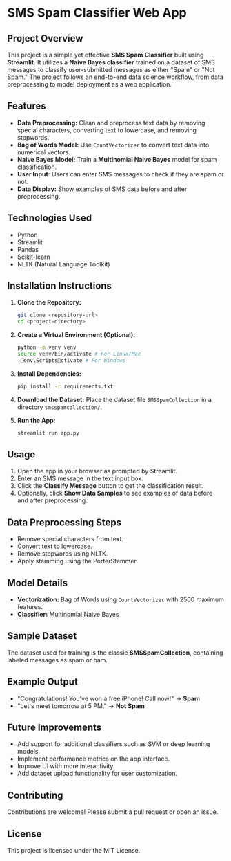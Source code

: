 
# SMS Spam Classifier Web App

## Project Overview

This project is a simple yet effective **SMS Spam Classifier** built using **Streamlit**. It utilizes a **Naive Bayes classifier** trained on a dataset of SMS messages to classify user-submitted messages as either "Spam" or "Not Spam." The project follows an end-to-end data science workflow, from data preprocessing to model deployment as a web application.

## Features

- **Data Preprocessing:** Clean and preprocess text data by removing special characters, converting text to lowercase, and removing stopwords.
- **Bag of Words Model:** Use `CountVectorizer` to convert text data into numerical vectors.
- **Naive Bayes Model:** Train a **Multinomial Naive Bayes** model for spam classification.
- **User Input:** Users can enter SMS messages to check if they are spam or not.
- **Data Display:** Show examples of SMS data before and after preprocessing.

## Technologies Used

- Python
- Streamlit
- Pandas
- Scikit-learn
- NLTK (Natural Language Toolkit)

## Installation Instructions

1. **Clone the Repository:**

   ```bash
   git clone <repository-url>
   cd <project-directory>
   ```

2. **Create a Virtual Environment (Optional):**

   ```bash
   python -m venv venv
   source venv/bin/activate # For Linux/Mac
   .env\Scriptsctivate # For Windows
   ```

3. **Install Dependencies:**

   ```bash
   pip install -r requirements.txt
   ```

4. **Download the Dataset:** Place the dataset file `SMSSpamCollection` in a directory `smsspamcollection/`.

5. **Run the App:**

   ```bash
   streamlit run app.py
   ```

## Usage

1. Open the app in your browser as prompted by Streamlit.
2. Enter an SMS message in the text input box.
3. Click the **Classify Message** button to get the classification result.
4. Optionally, click **Show Data Samples** to see examples of data before and after preprocessing.

## Data Preprocessing Steps

- Remove special characters from text.
- Convert text to lowercase.
- Remove stopwords using NLTK.
- Apply stemming using the PorterStemmer.

## Model Details

- **Vectorization:** Bag of Words using `CountVectorizer` with 2500 maximum features.
- **Classifier:** Multinomial Naive Bayes

## Sample Dataset

The dataset used for training is the classic **SMSSpamCollection**, containing labeled messages as spam or ham.

## Example Output

- "Congratulations! You've won a free iPhone! Call now!" → **Spam**
- "Let's meet tomorrow at 5 PM." → **Not Spam**

## Future Improvements

- Add support for additional classifiers such as SVM or deep learning models.
- Implement performance metrics on the app interface.
- Improve UI with more interactivity.
- Add dataset upload functionality for user customization.

## Contributing

Contributions are welcome! Please submit a pull request or open an issue.

## License

This project is licensed under the MIT License.

